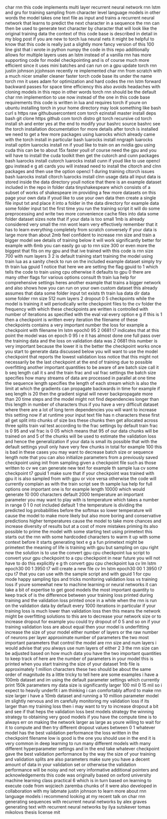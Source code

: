 char rnn this code implements multi layer recurrent neural network rnn lstm and gru for training sampling from character level language models in other words the model takes one text file as input and trains a recurrent neural network that learns to predict the next character in a sequence the rnn can then be used to generate text character by character that will look like the original training data the context of this code base is described in detail in my blog post if you are new to torch lua neural nets it might be helpful to know that this code is really just a slightly more fancy version of this 100 line gist that i wrote in python numpy the code in this repo additionally allows for multiple layers uses an lstm instead of a vanilla rnn has more supporting code for model checkpointing and is of course much more efficient since it uses mini batches and can run on a gpu update torch rnn justin johnson jcjohnson recently re implemented char rnn from scratch with a much nicer smaller cleaner faster torch code base its under the name torch rnn it uses adam for optimization and hard codes the rnn lstm forward backward passes for space time efficiency this also avoids headaches with cloning models in this repo in other words torch rnn should be the default char rnn implemention to use now instead of the one in this code base requirements this code is written in lua and requires torch if youre on ubuntu installing torch in your home directory may look something like bash curl s https raw githubusercontent com torch ezinstall master install deps bash git clone https github com torch distro git torch recursive cd torch install sh and enter yes at the end to modify your bashrc source bashrc see the torch installation documentation for more details after torch is installed we need to get a few more packages using luarocks which already came with the torch install in particular bash luarocks install nngraph luarocks install optim luarocks install nn if youd like to train on an nvidia gpu using cuda this can be to about 15x faster youll of course need the gpu and you will have to install the cuda toolkit then get the cutorch and cunn packages bash luarocks install cutorch luarocks install cunn if youd like to use opencl gpu instead e g ati cards you will instead need to install the cltorch and clnn packages and then use the option opencl 1 during training cltorch issues bash luarocks install cltorch luarocks install clnn usage data all input data is stored inside the data directory youll notice that there is an example dataset included in the repo in folder data tinyshakespeare which consists of a subset of works of shakespeare im providing a few more datasets on this page your own data if youd like to use your own data then create a single file input txt and place it into a folder in the data directory for example data some folder input txt the first time you run the training script it will do some preprocessing and write two more convenience cache files into data some folder dataset sizes note that if your data is too small 1mb is already considered very small the rnn wont learn very effectively remember that it has to learn everything completely from scratch conversely if your data is large more than about 2mb feel confident to increase rnn size and train a bigger model see details of training below it will work significantly better for example with 6mb you can easily go up to rnn size 300 or even more the biggest that fits on my gpu and that ive trained with this code is rnn size 700 with num layers 3 2 is default training start training the model using train lua as a sanity check to run on the included example dataset simply try th train lua gpuid 1 notice that here we are setting the flag gpuid to 1 which tells the code to train using cpu otherwise it defaults to gpu 0 there are many other flags for various options consult th train lua help for comprehensive settings heres another example that trains a bigger network and also shows how you can run on your own custom dataset this already assumes that data some folder input txt exists th train lua data dir data some folder rnn size 512 num layers 2 dropout 0 5 checkpoints while the model is training it will periodically write checkpoint files to the cv folder the frequency with which these checkpoints are written is controlled with number of iterations as specified with the eval val every option e g if this is 1 then a checkpoint is written every iteration the filename of these checkpoints contains a very important number the loss for example a checkpoint with filename lm lstm epoch0 95 2 0681 t7 indicates that at this point the model was on epoch 0 95 i e it has almost done one full pass over the training data and the loss on validation data was 2 0681 this number is very important because the lower it is the better the checkpoint works once you start to generate data discussed below you will want to use the model checkpoint that reports the lowest validation loss notice that this might not necessarily be the last checkpoint at the end of training due to possible overfitting another important quantities to be aware of are batch size call it b seq length call it s and the train frac and val frac settings the batch size specifies how many streams of data are processed in parallel at one time the sequence length specifies the length of each stream which is also the limit at which the gradients can propagate backwards in time for example if seq length is 20 then the gradient signal will never backpropagate more than 20 time steps and the model might not find dependencies longer than this length in number of characters thus if you have a very difficult dataset where there are a lot of long term dependencies you will want to increase this setting now if at runtime your input text file has n characters these first all get split into chunks of size bxs these chunks then get allocated across three splits train val test according to the frac settings by default train frac is 0 95 and val frac is 0 05 which means that 95 of our data chunks will be trained on and 5 of the chunks will be used to estimate the validation loss and hence the generalization if your data is small its possible that with the default settings youll only have very few chunks in total for example 100 this is bad in these cases you may want to decrease batch size or sequence length note that you can also initialize parameters from a previously saved checkpoint using init from sampling given a checkpoint file such as those written to cv we can generate new text for example th sample lua cv some checkpoint t7 gpuid 1 make sure that if your checkpoint was trained with gpu it is also sampled from with gpu or vice versa otherwise the code will currently complain as with the train script see th sample lua help for full options one important one is for example length 10000 which would generate 10 000 characters default 2000 temperature an important parameter you may want to play with is temperature which takes a number in range 0 1 0 not included default 1 the temperature is dividing the predicted log probabilities before the softmax so lower temperature will cause the model to make more likely but also more boring and conservative predictions higher temperatures cause the model to take more chances and increase diversity of results but at a cost of more mistakes priming its also possible to prime the model with some starting text using primetext this starts out the rnn with some hardcoded characters to warm it up with some context before it starts generating text e g a fun primetext might be primetext the meaning of life is training with gpu but sampling on cpu right now the solution is to use the convert gpu cpu checkpoint lua script to convert your gpu checkpoint to a cpu checkpoint in near future you will not have to do this explicitly e g th convert gpu cpu checkpoint lua cv lm lstm epoch30 00 1 3950 t7 will create a new file cv lm lstm epoch30 00 1 3950 t7 cpu t7 that you can use with the sample script and with gpuid 1 for cpu mode happy sampling tips and tricks monitoring validation loss vs training loss if youre somewhat new to machine learning or neural networks it can take a bit of expertise to get good models the most important quantity to keep track of is the difference between your training loss printed during training and the validation loss printed once in a while when the rnn is run on the validation data by default every 1000 iterations in particular if your training loss is much lower than validation loss then this means the network might be overfitting solutions to this are to decrease your network size or to increase dropout for example you could try dropout of 0 5 and so on if your training validation loss are about equal then your model is underfitting increase the size of your model either number of layers or the raw number of neurons per layer approximate number of parameters the two most important parameters that control the model are rnn size and num layers i would advise that you always use num layers of either 2 3 the rnn size can be adjusted based on how much data you have the two important quantities to keep track of here are the number of parameters in your model this is printed when you start training the size of your dataset 1mb file is approximately 1 million characters these two should be about the same order of magnitude its a little tricky to tell here are some examples i have a 100mb dataset and im using the default parameter settings which currently print 150k parameters my data size is significantly larger 100 mil 0 15 mil so i expect to heavily underfit i am thinking i can comfortably afford to make rnn size larger i have a 10mb dataset and running a 10 million parameter model im slightly nervous and im carefully monitoring my validation loss if its larger than my training loss then i may want to try to increase dropout a bit and see if that heps the validation loss best models strategy the winning strategy to obtaining very good models if you have the compute time is to always err on making the network larger as large as youre willing to wait for it to compute and then try different dropout values between 0 1 whatever model has the best validation performance the loss written in the checkpoint filename low is good is the one you should use in the end it is very common in deep learning to run many different models with many different hyperparameter settings and in the end take whatever checkpoint gave the best validation performance by the way the size of your training and validation splits are also parameters make sure you have a decent amount of data in your validation set or otherwise the validation performance will be noisy and not very informative additional pointers and acknowledgements this code was originally based on oxford university machine learning class practical 6 which is in turn based on learning to execute code from wojciech zaremba chunks of it were also developed in collaboration with my labmate justin johnson to learn more about rnn language models i recommend looking at my recent talk on char rnn generating sequences with recurrent neural networks by alex graves generating text with recurrent neural networks by ilya sutskever tomas mikolovs thesis license mit